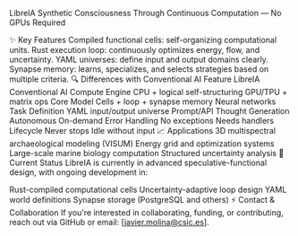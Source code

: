 LibreIA
Synthetic Consciousness Through Continuous Computation — No GPUs Required

✨ Key Features
Compiled functional cells: self-organizing computational units.
Rust execution loop: continuously optimizes energy, flow, and uncertainty.
YAML universes: define input and output domains clearly.
Synapse memory: learns, specializes, and selects strategies based on multiple criteria.
🔍 Differences with Conventional AI
Feature	LibreIA	Conventional AI
Compute Engine	CPU + logical self-structuring	GPU/TPU + matrix ops
Core Model	Cells + loop + synapse memory	Neural networks
Task Definition	YAML input/output universe	Prompt/API
Thought Generation	Autonomous	On-demand
Error Handling	No exceptions	Needs handlers
Lifecycle	Never stops	Idle without input
📈 Applications
3D multispectral archaeological modeling (VISUM)
Energy grid and optimization systems
Large-scale marine biology computation
Structured uncertainty analysis
🔧 Current Status
LibreIA is currently in advanced speculative-functional design, with ongoing development in:

Rust-compiled computational cells
Uncertainty-adaptive loop design
YAML world definitions
Synapse storage (PostgreSQL and others)
⚡ Contact & Collaboration
If you're interested in collaborating, funding, or contributing, reach out via GitHub or email: [javier.molina@csic.es].
